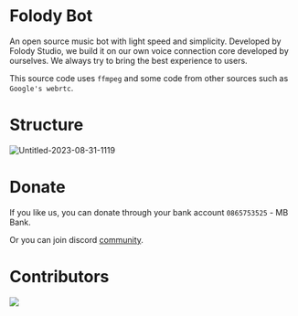 # Folody Bot
An open source music bot with light speed and simplicity. Developed by Folody Studio, we build it on our own voice connection core developed by ourselves. We always try to bring the best experience to users.

This source code uses `ffmpeg` and some code from other sources such as `Google's webrtc`.
# Structure
![Untitled-2023-08-31-1119](https://github.com/Folody-Team/Folody-Bot/assets/81029660/921f2db2-8bb9-4b34-8db9-90703bafa5d6)

# Donate
If you like us, you can donate through your bank account `0865753525` - MB Bank.

Or you can join discord [community](https://discord.gg/AP6SHYkr29).

# Contributors
<a href="https://github.com/Folody-Team/Folody-Bot/graphs/contributors">
  <img src="https://contrib.rocks/image?repo=Folody-Team/Folody-Bot&max=100" />
</a>
